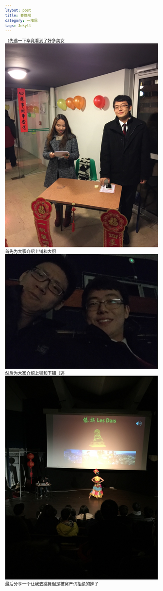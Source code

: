 ```yaml
---
layout: post
title: 春晚啦
category: 一堆屁
tags: Jekyll
---
```

（先逃一下毕竟看到了好多美女
![shabi](/images/thumb_IMG_5160_1024.jpg)
首先为大家介绍上铺和大厨
![shabi](/images/thumb_IMG_5170_1024.jpg)
然后为大家介绍上铺和下铺（逃
![shabi](/images/thumb_IMG_5169_1024.jpg)
最后分享一个让我去跳舞但是被窝严词拒绝的妹子



